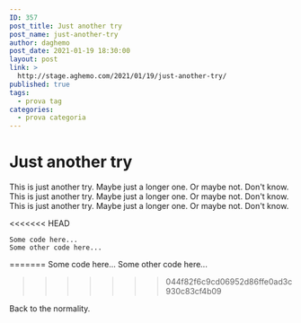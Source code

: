 ```yaml
---
ID: 357
post_title: Just another try
post_name: just-another-try
author: daghemo
post_date: 2021-01-19 18:30:00
layout: post
link: >
  http://stage.aghemo.com/2021/01/19/just-another-try/
published: true
tags:
  - prova tag
categories:
  - prova categoria
---
```

# Just another try

This is just another try. Maybe just a longer one. Or maybe not. Don't know. This is just another try. Maybe just a longer one. Or maybe not. Don't know. This is just another try. Maybe just a longer one. Or maybe not. Don't know.

<<<<<<< HEAD
```
Some code here...
Some other code here...
```
=======
Some code here... Some other code here...
>>>>>>> 044f82f6c9cd06952d86ffe0ad3c930c83cf4b09

Back to the normality.